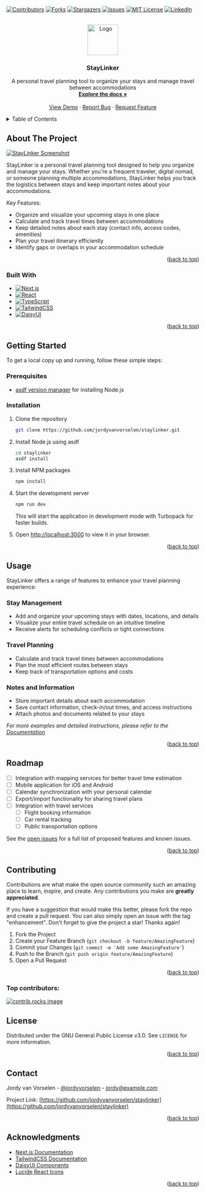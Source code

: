 <!-- Improved compatibility of back to top link: See: https://github.com/othneildrew/Best-README-Template/pull/73 -->

<a id="readme-top"></a>

<!-- PROJECT SHIELDS -->

[![Contributors][contributors-shield]][contributors-url]
[![Forks][forks-shield]][forks-url]
[![Stargazers][stars-shield]][stars-url]
[![Issues][issues-shield]][issues-url]
[![MIT License][license-shield]][license-url]
[![LinkedIn][linkedin-shield]][linkedin-url]

<!-- PROJECT LOGO -->
<br />
<div align="center">
  <a href="https://github.com/jordyvanvorselen/staylinker">
    <img src="public/logo.png" alt="Logo" width="80" height="80">
  </a>

<h3 align="center">StayLinker</h3>

  <p align="center">
    A personal travel planning tool to organize your stays and manage travel between accommodations
    <br />
    <a href="https://github.com/jordyvanvorselen/staylinker"><strong>Explore the docs »</strong></a>
    <br />
    <br />
    <a href="https://github.com/jordyvanvorselen/staylinker">View Demo</a>
    &middot;
    <a href="https://github.com/jordyvanvorselen/staylinker/issues/new?labels=bug&template=bug-report---.md">Report Bug</a>
    &middot;
    <a href="https://github.com/jordyvanvorselen/staylinker/issues/new?labels=enhancement&template=feature-request---.md">Request Feature</a>
  </p>
</div>

<!-- TABLE OF CONTENTS -->
<details>
  <summary>Table of Contents</summary>
  <ol>
    <li>
      <a href="#about-the-project">About The Project</a>
      <ul>
        <li><a href="#built-with">Built With</a></li>
      </ul>
    </li>
    <li>
      <a href="#getting-started">Getting Started</a>
      <ul>
        <li><a href="#prerequisites">Prerequisites</a></li>
        <li><a href="#installation">Installation</a></li>
      </ul>
    </li>
    <li><a href="#usage">Usage</a></li>
    <li><a href="#roadmap">Roadmap</a></li>
    <li><a href="#contributing">Contributing</a></li>
    <li><a href="#license">License</a></li>
    <li><a href="#contact">Contact</a></li>
    <li><a href="#acknowledgments">Acknowledgments</a></li>
  </ol>
</details>

<!-- ABOUT THE PROJECT -->

## About The Project

[![StayLinker Screenshot][product-screenshot]](https://staylinker.example.com)

StayLinker is a personal travel planning tool designed to help you organize and manage your stays. Whether you're a frequent traveler, digital nomad, or someone planning multiple accommodations, StayLinker helps you track the logistics between stays and keep important notes about your accommodations.

Key Features:

- Organize and visualize your upcoming stays in one place
- Calculate and track travel times between accommodations
- Keep detailed notes about each stay (contact info, access codes, amenities)
- Plan your travel itinerary efficiently
- Identify gaps or overlaps in your accommodation schedule

<p align="right">(<a href="#readme-top">back to top</a>)</p>

### Built With

- [![Next.js][Next.js]][Next-url]
- [![React][React.js]][React-url]
- [![TypeScript][TypeScript]][TypeScript-url]
- [![TailwindCSS][TailwindCSS]][TailwindCSS-url]
- [![DaisyUI][DaisyUI]][DaisyUI-url]

<p align="right">(<a href="#readme-top">back to top</a>)</p>

<!-- GETTING STARTED -->

## Getting Started

To get a local copy up and running, follow these simple steps:

### Prerequisites

- [asdf version manager](https://asdf-vm.com/) for installing Node.js

### Installation

1. Clone the repository

   ```sh
   git clone https://github.com/jordyvanvorselen/staylinker.git
   ```

2. Install Node.js using asdf

   ```sh
   cd staylinker
   asdf install
   ```

3. Install NPM packages

   ```sh
   npm install
   ```

4. Start the development server

   ```sh
   npm run dev
   ```

   This will start the application in development mode with Turbopack for faster builds.

5. Open [http://localhost:3000](http://localhost:3000) to view it in your browser.

<p align="right">(<a href="#readme-top">back to top</a>)</p>

<!-- USAGE EXAMPLES -->

## Usage

StayLinker offers a range of features to enhance your travel planning experience:

### Stay Management

- Add and organize your upcoming stays with dates, locations, and details
- Visualize your entire travel schedule on an intuitive timeline
- Receive alerts for scheduling conflicts or tight connections

### Travel Planning

- Calculate and track travel times between accommodations
- Plan the most efficient routes between stays
- Keep track of transportation options and costs

### Notes and Information

- Store important details about each accommodation
- Save contact information, check-in/out times, and access instructions
- Attach photos and documents related to your stays

_For more examples and detailed instructions, please refer to the [Documentation](https://github.com/jordyvanvorselen/staylinker/wiki)_

<p align="right">(<a href="#readme-top">back to top</a>)</p>

<!-- ROADMAP -->

## Roadmap

- [ ] Integration with mapping services for better travel time estimation
- [ ] Mobile application for iOS and Android
- [ ] Calendar synchronization with your personal calendar
- [ ] Export/import functionality for sharing travel plans
- [ ] Integration with travel services
  - [ ] Flight booking information
  - [ ] Car rental tracking
  - [ ] Public transportation options

See the [open issues](https://github.com/jordyvanvorselen/staylinker/issues) for a full list of proposed features and known issues.

<p align="right">(<a href="#readme-top">back to top</a>)</p>

<!-- CONTRIBUTING -->

## Contributing

Contributions are what make the open source community such an amazing place to learn, inspire, and create. Any contributions you make are **greatly appreciated**.

If you have a suggestion that would make this better, please fork the repo and create a pull request. You can also simply open an issue with the tag "enhancement".
Don't forget to give the project a star! Thanks again!

1. Fork the Project
2. Create your Feature Branch (`git checkout -b feature/AmazingFeature`)
3. Commit your Changes (`git commit -m 'Add some AmazingFeature'`)
4. Push to the Branch (`git push origin feature/AmazingFeature`)
5. Open a Pull Request

<p align="right">(<a href="#readme-top">back to top</a>)</p>

### Top contributors:

<a href="https://github.com/jordyvanvorselen/staylinker/graphs/contributors">
  <img src="https://contrib.rocks/image?repo=jordyvanvorselen/staylinker" alt="contrib.rocks image" />
</a>

<!-- LICENSE -->

## License

Distributed under the GNU General Public License v3.0. See `LICENSE` for more information.

<p align="right">(<a href="#readme-top">back to top</a>)</p>

<!-- CONTACT -->

## Contact

Jordy van Vorselen - [@jordyvorselen](https://twitter.com/jordyvorselen) - jordy@example.com

Project Link: [https://github.com/jordyvanvorselen/staylinker](https://github.com/jordyvanvorselen/staylinker)

<p align="right">(<a href="#readme-top">back to top</a>)</p>

<!-- ACKNOWLEDGMENTS -->

## Acknowledgments

- [Next.js Documentation](https://nextjs.org/docs)
- [TailwindCSS Documentation](https://tailwindcss.com/docs)
- [DaisyUI Components](https://daisyui.com/components/)
- [Lucide React Icons](https://lucide.dev/icons/)

<p align="right">(<a href="#readme-top">back to top</a>)</p>

<!-- MARKDOWN LINKS & IMAGES -->
<!-- https://www.markdownguide.org/basic-syntax/#reference-style-links -->

[contributors-shield]: https://img.shields.io/github/contributors/jordyvanvorselen/staylinker.svg?style=for-the-badge
[contributors-url]: https://github.com/jordyvanvorselen/staylinker/graphs/contributors
[forks-shield]: https://img.shields.io/github/forks/jordyvanvorselen/staylinker.svg?style=for-the-badge
[forks-url]: https://github.com/jordyvanvorselen/staylinker/network/members
[stars-shield]: https://img.shields.io/github/stars/jordyvanvorselen/staylinker.svg?style=for-the-badge
[stars-url]: https://github.com/jordyvanvorselen/staylinker/stargazers
[issues-shield]: https://img.shields.io/github/issues/jordyvanvorselen/staylinker.svg?style=for-the-badge
[issues-url]: https://github.com/jordyvanvorselen/staylinker/issues
[license-shield]: https://img.shields.io/github/license/jordyvanvorselen/staylinker.svg?style=for-the-badge
[license-url]: https://github.com/jordyvanvorselen/staylinker/blob/main/LICENSE
[linkedin-shield]: https://img.shields.io/badge/-LinkedIn-black.svg?style=for-the-badge&logo=linkedin&colorB=555
[linkedin-url]: https://linkedin.com/in/jordyvanvorselen
[product-screenshot]: public/screenshot.png
[Next.js]: https://img.shields.io/badge/next.js-000000?style=for-the-badge&logo=nextdotjs&logoColor=white
[Next-url]: https://nextjs.org/
[React.js]: https://img.shields.io/badge/React-20232A?style=for-the-badge&logo=react&logoColor=61DAFB
[React-url]: https://reactjs.org/
[TypeScript]: https://img.shields.io/badge/TypeScript-007ACC?style=for-the-badge&logo=typescript&logoColor=white
[TypeScript-url]: https://www.typescriptlang.org/
[TailwindCSS]: https://img.shields.io/badge/Tailwind_CSS-38B2AC?style=for-the-badge&logo=tailwind-css&logoColor=white
[TailwindCSS-url]: https://tailwindcss.com/
[DaisyUI]: https://img.shields.io/badge/DaisyUI-5A0EF8?style=for-the-badge&logo=daisyui&logoColor=white
[DaisyUI-url]: https://daisyui.com/
